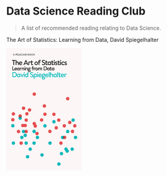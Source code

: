 # Data Science Reading Club
> A list of recommended reading relating to Data Science.

The Art of Statistics: Learning from Data, David Spiegelhalter

<img src="https://github.com/NewcastleDataScience/ReadingClub/raw/master/Cover/spiegelhalter.jpg" width="200px" />
